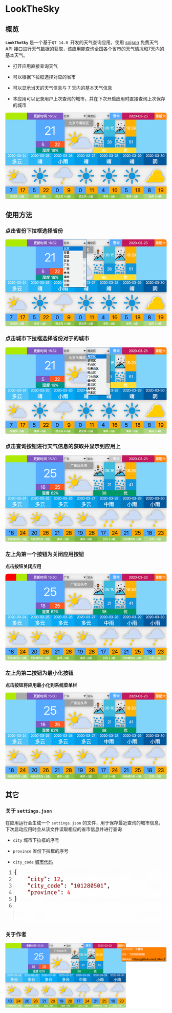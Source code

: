 # LookTheSky

## 概览

**`LookTheSky`** 是一个基于`QT 14.0 `开发的天气查询应用，使用 [sojson](https://www.sojson.com/blog/305.html) 免费天气 API 接口进行天气数据的获取，该应用能查询全国各个省市的天气情况和7天内的基本天气。

- 打开应用直接查询天气
- 可以根据下拉框选择对应的省市
- 可以显示当天的天气信息与 7 天内的基本天气信息

- 本应用可以记录用户上次查询的城市，并在下次开启应用时直接查询上次保存的城市



![](./README/pic01.png)

## 使用方法

### 点击省份下拉框选择省份

![](./README/pic02.png)

### 点击城市下拉框选择省份对于的城市

![](./README/pic03.png)

### 点击查询按钮进行天气信息的获取并显示到应用上

![](./README/pic04.png)

### 左上角第一个按钮为关闭应用按钮

**点击按钮关闭应用**

![](./README/pic05.png)

### 左上角第二按钮为最小化按钮

**点击按钮将应用最小化到系统菜单栏**

![](./README/pic06.png)

## 其它

### 关于 `settings.json`

在应用运行会生成一个 `settings.json` 的文件，用于保存最近查询的城市信息，下次启动应用时会从该文件读取相应的省市信息并进行查询

- `city` 城市下拉框的序号

- `province` 省份下拉框的序号

- `city_code` [城市代码](https://github.com/baichengzhou/weather.api/blob/master/src/main/resources/citycode-2019-08-23.json)

  

![](./README/pic09.png)

###  关于作者

![](./README/pic07.png)

